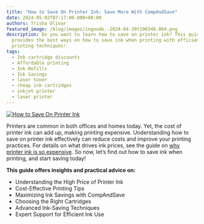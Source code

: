 ```yaml
---
title: "How to Save On Printer Ink: Save More With CompAndSave"
date: 2024-05-02T07:17:00.000+08:00
authors: Trisha Olivar
featured_image: /blog/images/ingoude.-2024-04-30t190340.804.png
description: Do you want to learn how to save on printer ink? This guide
  provides the best ways on how to save ink when printing with efficient
  printing techniques!
tags:
  - Ink cartridge discounts
  - Affordable printing
  - Ink Refills
  - Ink Savings
  - laser toner
  - cheap ink cartridges
  - inkjet printer
  - laser printer
---
```

[![How to Save On Printer Ink](/blog/images/ingoude.-2024-04-30t190340.804.png "How to Save On Printer Ink: Save More With CompAndSave")](/blog/images/ingoude.-2024-04-30t190340.804.png)

Printers are common in both offices and homes today. Yet, the cost of printer ink can add up, making printing expensive. Understanding how to save on printer ink effectively can reduce costs and improve your printing practices. For details on what drives ink prices, see the guide on [why printer ink is so expensive](https://www.compandsave.com/why-printer-ink-is-so-expensive-guide). So now, let’s find out how to save ink when printing, and start saving today!

**This guide offers insights and practical advice on:**

* Understanding the High Price of Printer Ink
* Cost-Effective Printing Tips
* Maximizing Ink Savings with CompAndSave
* Choosing the Right Cartridges
* Advanced Ink-Saving Techniques
* Expert Support for Efficient Ink Use
